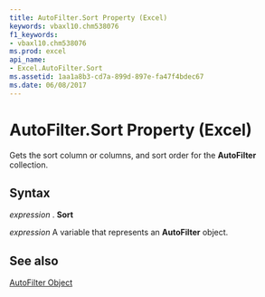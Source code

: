 ```yaml
---
title: AutoFilter.Sort Property (Excel)
keywords: vbaxl10.chm538076
f1_keywords:
- vbaxl10.chm538076
ms.prod: excel
api_name:
- Excel.AutoFilter.Sort
ms.assetid: 1aa1a8b3-cd7a-899d-897e-fa47f4bdec67
ms.date: 06/08/2017
---
```



# AutoFilter.Sort Property (Excel)

Gets the sort column or columns, and sort order for the  **AutoFilter** collection.


## Syntax

 _expression_ . **Sort**

 _expression_ A variable that represents an **AutoFilter** object.


## See also


[AutoFilter Object](Excel.AutoFilter.md)

